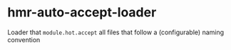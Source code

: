 # hmr-auto-accept-loader
Loader that `module.hot.accept` all files that follow a (configurable) naming convention
